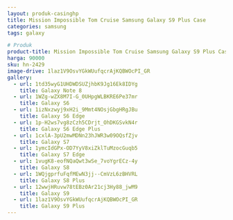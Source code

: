 ```yaml
---
layout: produk-casinghp
title: Mission Impossible Tom Cruise Samsung Galaxy S9 Plus Case
categories: samsung
tags: galaxy

# Produk
product-title: Mission Impossible Tom Cruise Samsung Galaxy S9 Plus Case
harga: 90000
sku: hn-2429
image-drive: 1laz1V9OsvYGkWUufqcrAjKQBWOcPI_GR
gallery:
  - url: 1td35wyG1UHDWDSUZjhbK9Jg16Ek8IDYg
    title: Galaxy Note 8
  - url: 1WZg-wZX8M7I-G_0UHpgWLBKRE6Pe37mr
    title: Galaxy S6
  - url: 1izNxzwyj9xH2i_9Mmt4NOsjGbgHRgJBu
    title: Galaxy S6 Edge
  - url: 1p-H2ws7vg8zCzh5CDrjt_OhDKGSvkN4r
    title: Galaxy S6 Edge Plus
  - url: 1cxlA-3pU2mwMDNn23hJWR3w09OQsfZjv
    title: Galaxy S7
  - url: 1ymcIdGPx-OD7YyV8xiZklTuMzocGuqb5
    title: Galaxy S7 Edge
  - url: 1vugK8-eofNQaQwt3wSe_7voYgrECz-4y
    title: Galaxy S8
  - url: 1WQjgprfuFqfMEwN3jj--CmVzL6zBHVRL
    title: Galaxy S8 Plus
  - url: 12wwjHRuvw78tEBz0Ar21cj3Hy88_jwM9
    title: Galaxy S9
  - url: 1laz1V9OsvYGkWUufqcrAjKQBWOcPI_GR
    title: Galaxy S9 Plus
---
```

